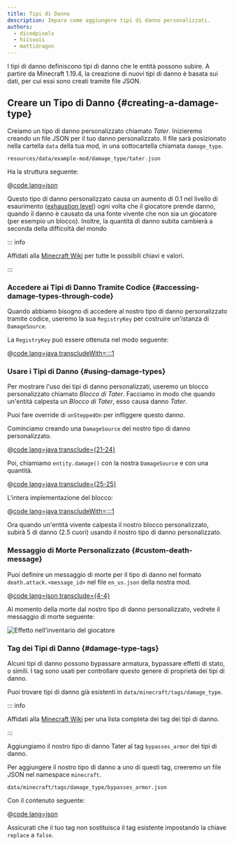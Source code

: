 ```yaml
---
title: Tipi di Danno
description: Impara come aggiungere tipi di danno personalizzati.
authors:
  - dicedpixels
  - hiisuuii
  - mattidragon
---
```


I tipi di danno definiscono tipi di danno che le entità possono subire. A partire da Minecraft 1.19.4, la creazione di nuovi tipi di danno è basata sui dati, per cui essi sono creati tramite file JSON.

## Creare un Tipo di Danno {#creating-a-damage-type}

Creiamo un tipo di danno personalizzato chiamato _Tater_. Inizieremo creando un file JSON per il tuo danno personalizzato. Il file sarà posizionato nella cartella `data` della tua mod, in una sottocartella chiamata `damage_type`.

```:no-line-numbers
resources/data/example-mod/damage_type/tater.json
```

Ha la struttura seguente:

@[code lang=json](@/reference/1.21.1/src/main/generated/data/example-mod/damage_type/tater.json)

Questo tipo di danno personalizzato causa un aumento di 0.1 nel livello di esaurimento ([exhaustion level](https://minecraft.wiki/w/Hunger#Exhaustion_level_increase)) ogni volta che il giocatore prende danno, quando il danno è causato da una fonte vivente che non sia un giocatore (per esempio un blocco). Inoltre, la quantità di danno subita cambierà a seconda della difficoltà del mondo

::: info

Affidati alla [Minecraft Wiki](https://minecraft.wiki/w/Damage_type#JSON_format) per tutte le possibili chiavi e valori.

:::

### Accedere ai Tipi di Danno Tramite Codice {#accessing-damage-types-through-code}

Quando abbiamo bisogno di accedere al nostro tipo di danno personalizzato tramite codice, useremo la sua `RegistryKey` per costruire un'istanza di `DamageSource`.

La `RegistryKey` può essere ottenuta nel modo seguente:

@[code lang=java transcludeWith=:::1](@/reference/1.21.1/src/main/java/com/example/docs/damage/ExampleModDamageTypes.java)

### Usare i Tipi di Danno {#using-damage-types}

Per mostrare l'uso dei tipi di danno personalizzati, useremo un blocco personalizzato chiamato _Blocco di Tater_. Facciamo in modo che quando un'entità calpesta un _Blocco di Tater_, esso causa danno _Tater_.

Puoi fare override di `onSteppedOn` per infliggere questo danno.

Cominciamo creando una `DamageSource` del nostro tipo di danno personalizzato.

@[code lang=java transclude={21-24}](@/reference/1.21.1/src/main/java/com/example/docs/damage/TaterBlock.java)

Poi, chiamiamo `entity.damage()` con la nostra `DamageSource` e con una quantità.

@[code lang=java transclude={25-25}](@/reference/1.21.1/src/main/java/com/example/docs/damage/TaterBlock.java)

L'intera implementazione del blocco:

@[code lang=java transcludeWith=:::1](@/reference/1.21.1/src/main/java/com/example/docs/damage/TaterBlock.java)

Ora quando un'entità vivente calpesta il nostro blocco personalizzato, subirà 5 di danno (2.5 cuori) usando il nostro tipo di danno personalizzato.

### Messaggio di Morte Personalizzato {#custom-death-message}

Puoi definire un messaggio di morte per il tipo di danno nel formato `death.attack.<message_id>` nel file `en_us.json` della nostra mod.

@[code lang=json transclude={4-4}](@/reference/1.21.1/src/main/resources/assets/example-mod/lang/en_us.json)

Al momento della morte dal nostro tipo di danno personalizzato, vedrete il messaggio di morte seguente:

![Effetto nell'inventario del giocatore](/assets/develop/tater-damage-death.png)

### Tag dei Tipi di Danno {#damage-type-tags}

Alcuni tipi di danno possono bypassare armatura, bypassare effetti di stato, o simili. I tag sono usati per controllare questo genere di proprietà dei tipi di danno.

Puoi trovare tipi di danno già esistenti in `data/minecraft/tags/damage_type`.

::: info

Affidati alla [Minecraft Wiki](https://minecraft.wiki/w/Tag#Damage_types) per una lista completa dei tag dei tipi di danno.

:::

Aggiungiamo il nostro tipo di danno Tater al tag `bypasses_armor` dei tipi di danno.

Per aggiungere il nostro tipo di danno a uno di questi tag, creeremo un file JSON nel namespace `minecraft`.

```:no-line-numbers
data/minecraft/tags/damage_type/bypasses_armor.json
```

Con il contenuto seguente:

@[code lang=json](@/reference/1.21.1/src/main/generated/data/minecraft/tags/damage_type/bypasses_armor.json)

Assicurati che il tuo tag non sostituisca il tag esistente impostando la chiave `replace` a `false`.
